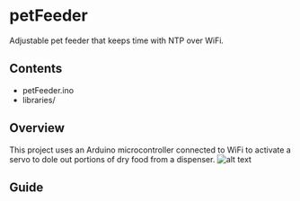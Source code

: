 # petFeeder
Adjustable pet feeder that keeps time with NTP over WiFi.

## Contents
- petFeeder.ino
- libraries/

## Overview
This project uses an Arduino microcontroller connected to WiFi to activate a servo to dole out portions of dry food from a dispenser.
![alt text](https://github.com/dimojenko/petFeeder/blob/main)

## Guide
